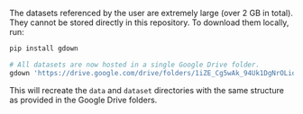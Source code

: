 The datasets referenced by the user are extremely large (over 2 GB in total). They cannot be stored directly in this repository. To download them locally, run:

```bash
pip install gdown

# All datasets are now hosted in a single Google Drive folder.
gdown 'https://drive.google.com/drive/folders/1iZE_Cg5wAk_94Uk1DgNrOLiqp4F6cbfZ?usp=sharing' --folder
```

This will recreate the `data` and `dataset` directories with the same structure as provided in the Google Drive folders.
